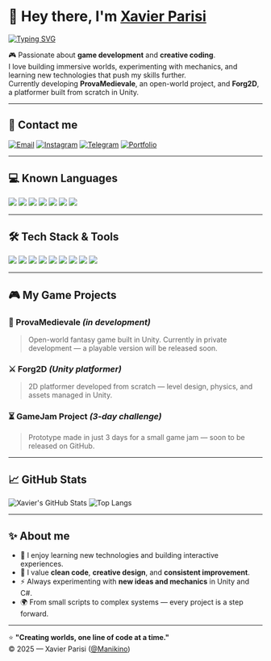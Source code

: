 # 👋 Hey there, I'm [Xavier Parisi](https://github.com/Manikino)
[![Typing SVG](https://readme-typing-svg.demolab.com?font=Fira+Code&duration=3500&pause=500&color=1BB1F7&random=false&width=435&lines=Game+Developer;Unity+Developer;C%23+Enthusiast;Web+and+Software+Developer)](https://git.io/typing-svg)

🎮 Passionate about **game development** and **creative coding**.  
I love building immersive worlds, experimenting with mechanics, and learning new technologies that push my skills further.  
Currently developing **ProvaMedievale**, an open-world project, and **Forg2D**, a platformer built from scratch in Unity.  

---

## 📱 Contact me
[![Email](https://img.shields.io/badge/Gmail-D14836?style=for-the-badge&logo=gmail&logoColor=white)](mailto:xavierparisi@gmail.com)
[![Instagram](https://img.shields.io/badge/Instagram-E4405F?style=for-the-badge&logo=instagram&logoColor=white)](https://www.instagram.com/manikino.dev)
[![Telegram](https://img.shields.io/badge/Telegram-2CA5E0?style=for-the-badge&logo=telegram&logoColor=white)](https://t.me/manikino)
[![Portfolio](https://img.shields.io/badge/Portfolio-000000?style=for-the-badge&logo=About.me&logoColor=white)](https://github.com/Manikino)

---

## 💻 Known Languages
![](https://img.shields.io/badge/C-00599C?style=for-the-badge&logo=c&logoColor=white)
![](https://img.shields.io/badge/C%23-239120?style=for-the-badge&logo=csharp&logoColor=white)
![](https://img.shields.io/badge/Java-ED8B00?style=for-the-badge&logo=openjdk&logoColor=white)
![](https://img.shields.io/badge/Python-FFD43B?style=for-the-badge&logo=python&logoColor=blue)
![](https://img.shields.io/badge/JavaScript-F7DF1E?style=for-the-badge&logo=javascript&logoColor=black)
![](https://img.shields.io/badge/HTML5-E34F26?style=for-the-badge&logo=html5&logoColor=white)
![](https://img.shields.io/badge/CSS3-1572B6?style=for-the-badge&logo=css3&logoColor=white)

---

## 🛠️ Tech Stack & Tools
![](https://img.shields.io/badge/Unity-100000?style=for-the-badge&logo=unity&logoColor=white)
![](https://img.shields.io/badge/VS%20Code-0078D4?style=for-the-badge&logo=visualstudiocode&logoColor=white)
![](https://img.shields.io/badge/Visual%20Studio-5C2D91?style=for-the-badge&logo=visualstudio&logoColor=white)
![](https://img.shields.io/badge/Windsurf-0A84FF?style=for-the-badge&logo=windwave&logoColor=white)
![](https://img.shields.io/badge/Warp_Terminal-000000?style=for-the-badge&logo=warp&logoColor=white)
![](https://img.shields.io/badge/Cursor_AI-2E2E2E?style=for-the-badge&logo=openai&logoColor=white)
![](https://img.shields.io/badge/Trae-FF6A00?style=for-the-badge&logo=traefikproxy&logoColor=white)
![](https://img.shields.io/badge/Git-FA7343?style=for-the-badge&logo=git&logoColor=white)
![](https://img.shields.io/badge/Markdown-000000?style=for-the-badge&logo=markdown&logoColor=white)

---

## 🎮 My Game Projects

### 🏰 ProvaMedievale *(in development)*
> Open-world fantasy game built in Unity. Currently in private development — a playable version will be released soon.

### ⚔️ Forg2D *(Unity platformer)*
> 2D platformer developed from scratch — level design, physics, and assets managed in Unity.

### ⏳ GameJam Project *(3-day challenge)*
> Prototype made in just 3 days for a small game jam — soon to be released on GitHub.

---

## 📈 GitHub Stats
![Xavier's GitHub Stats](https://github-readme-stats.vercel.app/api?username=Manikino&show_icons=true&theme=tokyonight)
![Top Langs](https://github-readme-stats.vercel.app/api/top-langs/?username=Manikino&layout=compact&theme=tokyonight)

---

## ✨ About me
- 🧠 I enjoy learning new technologies and building interactive experiences.  
- 🎨 I value **clean code**, **creative design**, and **consistent improvement**.  
- ⚡ Always experimenting with **new ideas and mechanics** in Unity and C#.  
- 🌍 From small scripts to complex systems — every project is a step forward.

---

⭐️ **"Creating worlds, one line of code at a time."**  
© 2025 — Xavier Parisi ([@Manikino](https://github.com/Manikino))
